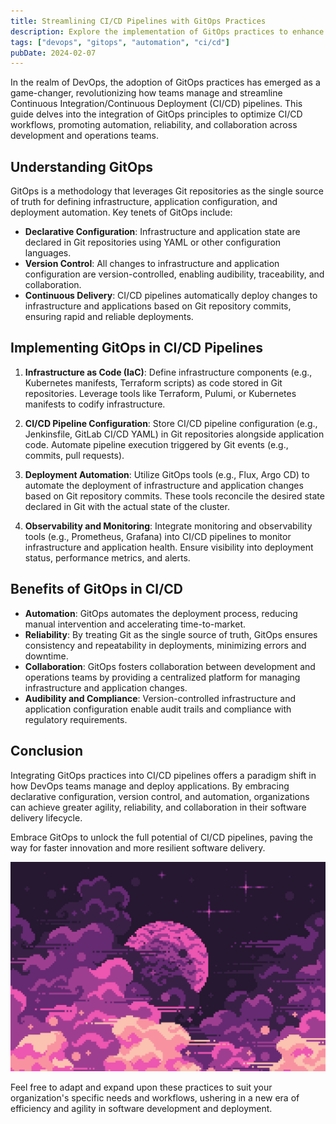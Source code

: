 ```yaml
---
title: Streamlining CI/CD Pipelines with GitOps Practices
description: Explore the implementation of GitOps practices to enhance Continuous Integration/Continuous Deployment (CI/CD) pipelines, fostering automation, reliability, and collaboration within DevOps workflows.
tags: ["devops", "gitops", "automation", "ci/cd"]
pubDate: 2024-02-07
---
```


In the realm of DevOps, the adoption of GitOps practices has emerged as a game-changer, revolutionizing how teams manage and streamline Continuous Integration/Continuous Deployment (CI/CD) pipelines. This guide delves into the integration of GitOps principles to optimize CI/CD workflows, promoting automation, reliability, and collaboration across development and operations teams.

## Understanding GitOps

GitOps is a methodology that leverages Git repositories as the single source of truth for defining infrastructure, application configuration, and deployment automation. Key tenets of GitOps include:

-   **Declarative Configuration**: Infrastructure and application state are declared in Git repositories using YAML or other configuration languages.
-   **Version Control**: All changes to infrastructure and application configuration are version-controlled, enabling audibility, traceability, and collaboration.
-   **Continuous Delivery**: CI/CD pipelines automatically deploy changes to infrastructure and applications based on Git repository commits, ensuring rapid and reliable deployments.

## Implementing GitOps in CI/CD Pipelines

1. **Infrastructure as Code (IaC)**: Define infrastructure components (e.g., Kubernetes manifests, Terraform scripts) as code stored in Git repositories. Leverage tools like Terraform, Pulumi, or Kubernetes manifests to codify infrastructure.

2. **CI/CD Pipeline Configuration**: Store CI/CD pipeline configuration (e.g., Jenkinsfile, GitLab CI/CD YAML) in Git repositories alongside application code. Automate pipeline execution triggered by Git events (e.g., commits, pull requests).

3. **Deployment Automation**: Utilize GitOps tools (e.g., Flux, Argo CD) to automate the deployment of infrastructure and application changes based on Git repository commits. These tools reconcile the desired state declared in Git with the actual state of the cluster.

4. **Observability and Monitoring**: Integrate monitoring and observability tools (e.g., Prometheus, Grafana) into CI/CD pipelines to monitor infrastructure and application health. Ensure visibility into deployment status, performance metrics, and alerts.

## Benefits of GitOps in CI/CD

-   **Automation**: GitOps automates the deployment process, reducing manual intervention and accelerating time-to-market.
-   **Reliability**: By treating Git as the single source of truth, GitOps ensures consistency and repeatability in deployments, minimizing errors and downtime.
-   **Collaboration**: GitOps fosters collaboration between development and operations teams by providing a centralized platform for managing infrastructure and application changes.
-   **Audibility and Compliance**: Version-controlled infrastructure and application configuration enable audit trails and compliance with regulatory requirements.

## Conclusion

Integrating GitOps practices into CI/CD pipelines offers a paradigm shift in how DevOps teams manage and deploy applications. By embracing declarative configuration, version control, and automation, organizations can achieve greater agility, reliability, and collaboration in their software delivery lifecycle.

Embrace GitOps to unlock the full potential of CI/CD pipelines, paving the way for faster innovation and more resilient software delivery.

![GitOps CI/CD](./cover.png)

Feel free to adapt and expand upon these practices to suit your organization's specific needs and workflows, ushering in a new era of efficiency and agility in software development and deployment.
